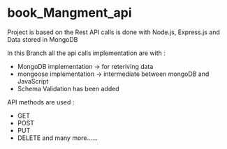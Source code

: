 # book_Mangment_api
Project is based on the Rest API calls is done with Node.js, Express.js and Data stored in MongoDB

In this Branch all the api calls implementation are with :
- MongoDB implementation -> for reteriving data
- mongoose implementation -> intermediate between mongoDB and JavaScript
- Schema Validation has been added

API methods are used :
- GET
- POST
- PUT
- DELETE 
and many more......
